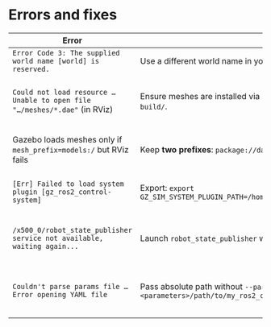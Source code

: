 # Errors and fixes 

| Error                                                                                   | Fix                                                                                                    | Reason                                                                                           |
|-----------------------------------------------------------------------------------------|--------------------------------------------------------------------------------------------------------|--------------------------------------------------------------------------------------------------|
| `Error Code 3: The supplied world name [world] is reserved.`                            | Use a different world name in your SDF/launch (e.g. `default_world.sdf`).                              | `"world"` is a reserved keyword in Gazebo.                                                       |
| `Could not load resource … Unable to open file "…/meshes/*.dae"` (in RViz)              | Ensure meshes are installed via `setup.py` into `share/darm/urdf/...` instead of symlinks in `build/`. | RViz uses `package://` URIs → needs real files in `install/`, symlinks in `build/` aren’t valid. |
| Gazebo loads meshes only if `mesh_prefix=models:/` but RViz fails                       | Keep **two prefixes**: `package://darm/urdf/...` (for RViz) and `models:/...` (for Gazebo).            | Gazebo looks in `GZ_SIM_RESOURCE_PATH`; RViz resolves via ROS package share path.                 |
| `[Err] Failed to load system plugin [gz_ros2_control-system]`                           | Export: `export GZ_SIM_SYSTEM_PLUGIN_PATH=/home/akshay/gz_ros2_control_ws/install/gz_ros2_control/lib` | Gazebo couldn’t find `libgz_ros2_control-system.so` in its plugin search path.                   |
| `/x500_0/robot_state_publisher service not available, waiting again...`                 | Launch `robot_state_publisher` with same namespace or adjust `<ros><namespace>` in plugin.             | The plugin looks for `robot_state_publisher` in `/x500_0/` namespace but node wasn’t there.      |
| `Couldn't parse params file … Error opening YAML file`                                  | Pass absolute path without `--params-file`, e.g. `<parameters>/path/to/my_ros2_control.yaml</parameters>` | The plugin tag already wraps the path; including CLI flags like `--params-file` breaks parsing.  |
